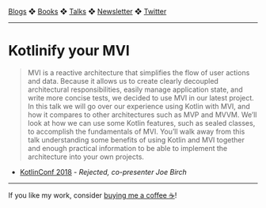 [Blogs](../blogs.md) ❖ [Books](../books.md) ❖ [Talks](../talks.md) ❖ [Newsletter](https://tinyletter.com/vgonda) ❖ [Twitter](https://twitter.com/TTGonda)

---

# Kotlinify your MVI

> MVI is a reactive architecture that simplifies the flow of user actions and data. Because it allows us to create clearly decoupled architectural responsibilities, easily manage application state, and write more concise tests, we decided to use MVI in our latest project.
>In this talk we will go over our experience using Kotlin with MVI, and how it compares to other architectures such as MVP and MVVM. We’ll look at how we can use some Kotlin features, such as sealed classes, to accomplish the fundamentals of MVI. You’ll walk away from this talk understanding some benefits of using Kotlin and MVI together and enough practical information to be able to implement the architecture into your own projects.

- [KotlinConf 2018](https://kotlinconf.com/2018/) - _Rejected, co-presenter Joe Birch_

---

If you like my work, consider [buying me a coffee ☕](https://www.buymeacoffee.com/96JjLEW)!
